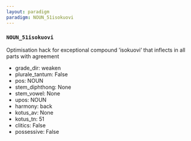 ```yaml
---
layout: paradigm
paradigm: NOUN_51isokuovi
---
```

### ` NOUN_51isokuovi `

Optimisation hack for exceptional compound ’isokuovi’ that inflects in all parts with agreement
* grade_dir: weaken
* plurale_tantum: False
* pos: NOUN
* stem_diphthong: None
* stem_vowel: None
* upos: NOUN
* harmony: back
* kotus_av: None
* kotus_tn: 51
* clitics: False
* possessive: False
